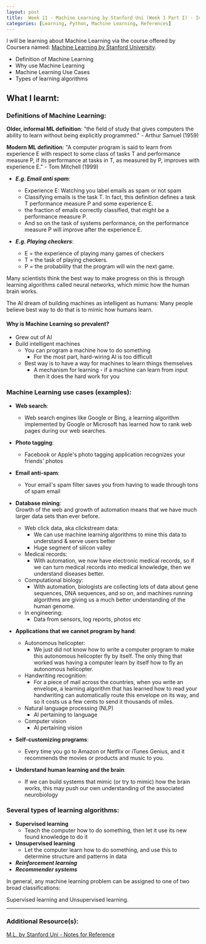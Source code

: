 ```yaml
---
layout: post
title:  Week 11 - Machine Learning by Stanford Uni (Week 1 Part I) - Intro to M.L.
categories: [Learning, Python, Machine Learning, References]
---
```


I will be learning about Machine Learning via the course offered by Coursera named: [Machine Learning by Stanford University](https://www.coursera.org/learn/machine-learning).  
- Definition of Machine Learning
- Why use Machine Learning
- Machine Learning Use Cases
- Types of learning algorithms

## What I learnt:  

### Definitions of Machine Learning: 

**Older, informal ML definition**: "the field of study that gives computers the ability to learn without being explicitly programmed." - Arthur Samuel (1959)  

**Modern ML definition**: "A computer program is said to learn from experience E with respect to some class of tasks T and performance measure P, if its performance at tasks in T, as measured by P, improves with experience E." - Tom Mitchell (1999)
  
- ***E.g. Email anti spam***: 
    - Experience E: Watching you label emails as spam or not spam
    - Classifying emails is the task T. In fact, this definition defines a task T performance measure P and some experience E. 
    - the fraction of emails correctly classified, that might be a performance measure P. 
    - And so on the task of systems performance, on the performance measure P will improve after the experience E.

- ***E.g. Playing checkers***: 
    - E = the experience of playing many games of checkers
    - T = the task of playing checkers.
    - P = the probability that the program will win the next game.

Many scientists think the best way to make progress on this is through learning algorithms called neural networks, which mimic how the human brain works.  

The AI dream of building machines as intelligent as humans: Many people believe best way to do that is to mimic how humans learn.

#### Why is Machine Learning so prevalent?
- Grew out of AI
- Build intelligent machines
    - You can program a machine how to do something
        - For the most part, hard-wiring AI is too difficult
    - Best way is to have a way for machines to learn things themselves
        - A mechanism for learning - if a machine can learn from input then it does the hard work for you

### Machine Learning use cases (examples):  
- **Web search**: 
    - Web search engines like Google or Bing, a learning algorithm implemented by Google or Microsoft has learned how to rank web pages during our web searches.  
- **Photo tagging**: 
    - Facebook or Apple's photo tagging application recognizes your friends' photos
- **Email anti-spam**: 
    - Your email's spam filter saves you from having to wade through tons of spam email  
- **Database mining**:  
Growth of the web and growth of automation means that we have much larger data sets than ever before. 
    - Web click data, aka clickstream data: 
        - We can use machine learning algorithms to mine this data to understand & serve users better
        - Huge segment of silicon valley
    - Medical records: 
        - With automation, we now have electronic medical records, so if we can turn medical records into medical knowledge, then we understand diseases better.  
    - Computational biology: 
        - With automation, biologists are collecting lots of data about gene sequences, DNA sequences, and so on, and machines running algorithms are giving us a much better understanding of the human genome.
    - In engineering: 
        - Data from sensors, log reports, photos etc  

- **Applications that we cannot program by hand**:
    - Autonomous helicopter: 
        - We just did not know how to write a computer program to make this autonomous helicopter fly by itself. The only thing that worked was having a computer learn by itself how to fly an autonomous helicopter.  
    - Handwriting recognition: 
        - For a piece of mail across the countries, when you write an envelope, a learning algorithm that has learned how to read your handwriting can automatically route this envelope on its way, and so it costs us a few cents to send it thousands of miles.  
    - Natural language processing (NLP)
        - AI pertaining to language
    - Computer vision
        - AI pertaining vision

- **Self-customizing programs**:
    - Every time you go to Amazon or Netflix or iTunes Genius, and it recommends the movies or products and music to you.

- **Understand human learning and the brain**:
    - If we can build systems that mimic (or try to mimic) how the brain works, this may push our own understanding of the associated neurobiology

### Several types of learning algorithms:
- **Supervised learning**
    - Teach the computer how to do something, then let it use its new found knowledge to do it
- **Unsupervised learning**
    - Let the computer learn how to do something, and use this to determine structure and patterns in data
- ***Reinforcement learning***
- ***Recommender systems***

In general, any machine learning problem can be assigned to one of two broad classifications:  

Supervised learning and Unsupervised learning.  

---

### Additional Resource(s):

[M.L. by Stanford Uni - Notes for Reference](https://www.holehouse.org/mlclass/01_02_Introduction_regression_analysis_and_gr.html)